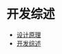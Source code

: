

# 开发综述

* [设计原理](ai/uai-inference/guide/general/principle)
* [开发综述](ai/uai-inference/guide/general/dev-principle)

